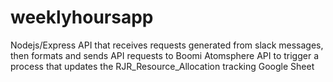# weeklyhoursapp

Nodejs/Express API that receives requests generated from slack messages, then formats and sends API requests to Boomi Atomsphere API to trigger a process that updates the RJR_Resource_Allocation tracking Google Sheet
